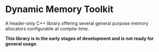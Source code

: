 # Dynamic Memory Toolkit

A header-only C++ library offering several general purpose memory allocators
configurable at compile-time.

__This library is in the early stages of development and is not ready for
general usage.__